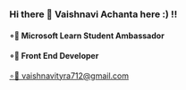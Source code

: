 ### Hi there 👋 Vaishnavi Achanta here :) !!
<h4>∘🤖 Microsoft Learn Student Ambassador<br></h4>
<h4>∘🤖 Front End Developer<br></h4>
<a href="mailto:vaishnavityra712@gmail.com">∘🤖 vaishnavityra712@gmail.com</a>
<!--
**vaishnavityra712/vaishnavityra712** is a ✨ _special_ ✨ repository because its `README.md` (this file) appears on your GitHub profile.

Here are some ideas to get you started:

- 🔭 I’m currently working on ...
- 🌱 I’m currently learning ...
- 👯 I’m looking to collaborate on ...
- 🤔 I’m looking for help with ...
- 💬 Ask me about ...
- 📫 How to reach me: ...
- 😄 Pronouns: ...
- ⚡ Fun fact: ...


-->
<style>
  a{ text-decoration: none;}
</style>
